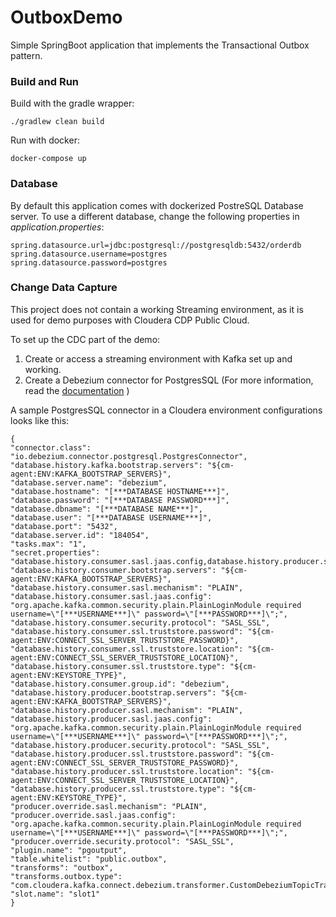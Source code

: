 # OutboxDemo

Simple SpringBoot application that implements the Transactional Outbox pattern.


### Build and Run
Build with the gradle wrapper:

    ./gradlew clean build
    
Run with docker:

    docker-compose up
    
    
### Database

By default this application comes with dockerized PostreSQL Database server. To use a different database, change the following properties in _application.properties_:

    spring.datasource.url=jdbc:postgresql://postgresqldb:5432/orderdb
    spring.datasource.username=postgres
    spring.datasource.password=postgres
    
    
### Change Data Capture
    
This project does not contain a working Streaming environment, as it is used for demo purposes with Cloudera CDP Public Cloud.

To set up the CDC part of the demo:
1. Create or access a streaming environment with Kafka set up and working.
2. Create a Debezium connector for PostgresSQL (For more information, read the [documentation](https://debezium.io/documentation/reference/stable/connectors/postgresql.html) )

A sample PostgresSQL connector in a Cloudera environment configurations looks like this:

    {
    "connector.class": "io.debezium.connector.postgresql.PostgresConnector",
    "database.history.kafka.bootstrap.servers": "${cm-agent:ENV:KAFKA_BOOTSTRAP_SERVERS}",
    "database.server.name": "debezium",
    "database.hostname": "[***DATABASE HOSTNAME***]",
    "database.password": "[***DATABASE PASSWORD***]",
    "database.dbname": "[***DATABASE NAME***]",
    "database.user": "[***DATABASE USERNAME***]",
    "database.port": "5432",
    "database.server.id": "184054",
    "tasks.max": "1",
    "secret.properties": "database.history.consumer.sasl.jaas.config,database.history.producer.sasl.jaas.config,database.password,producer.override.sasl.jaas.config",
    "database.history.consumer.bootstrap.servers": "${cm-agent:ENV:KAFKA_BOOTSTRAP_SERVERS}",
    "database.history.consumer.sasl.mechanism": "PLAIN",
    "database.history.consumer.sasl.jaas.config": "org.apache.kafka.common.security.plain.PlainLoginModule required username=\"[***USERNAME***]\" password=\"[***PASSWORD***]\";",
    "database.history.consumer.security.protocol": "SASL_SSL",
    "database.history.consumer.ssl.truststore.password": "${cm-agent:ENV:CONNECT_SSL_SERVER_TRUSTSTORE_PASSWORD}",
    "database.history.consumer.ssl.truststore.location": "${cm-agent:ENV:CONNECT_SSL_SERVER_TRUSTSTORE_LOCATION}",
    "database.history.consumer.ssl.truststore.type": "${cm-agent:ENV:KEYSTORE_TYPE}",
    "database.history.consumer.group.id": "debezium",
    "database.history.producer.bootstrap.servers": "${cm-agent:ENV:KAFKA_BOOTSTRAP_SERVERS}",
    "database.history.producer.sasl.mechanism": "PLAIN",
    "database.history.producer.sasl.jaas.config": "org.apache.kafka.common.security.plain.PlainLoginModule required username=\"[***USERNAME***]\" password=\"[***PASSWORD***]\";",
    "database.history.producer.security.protocol": "SASL_SSL",
    "database.history.producer.ssl.truststore.password": "${cm-agent:ENV:CONNECT_SSL_SERVER_TRUSTSTORE_PASSWORD}",
    "database.history.producer.ssl.truststore.location": "${cm-agent:ENV:CONNECT_SSL_SERVER_TRUSTSTORE_LOCATION}",
    "database.history.producer.ssl.truststore.type": "${cm-agent:ENV:KEYSTORE_TYPE}",
    "producer.override.sasl.mechanism": "PLAIN",
    "producer.override.sasl.jaas.config": "org.apache.kafka.common.security.plain.PlainLoginModule required username=\"[***USERNAME***]\" password=\"[***PASSWORD***]\";",
    "producer.override.security.protocol": "SASL_SSL",
    "plugin.name": "pgoutput",
    "table.whitelist": "public.outbox",
    "transforms": "outbox",
    "transforms.outbox.type": "com.cloudera.kafka.connect.debezium.transformer.CustomDebeziumTopicTransformer",
    "slot.name": "slot1"
    }


